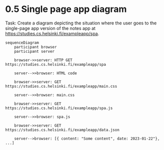 # 0.5 Single page app diagram
Task: Create a diagram depicting the situation where the user goes to the single-page app version of the notes app at https://studies.cs.helsinki.fi/exampleapp/spa.

```mermaid
sequenceDiagram
    participant browser
    participant server

    browser->>server: HTTP GET https://studies.cs.helsinki.fi/exampleapp/spa

    server-->>browser: HTML code

    browser->>server: GET https://studies.cs.helsinki.fi/exampleapp/main.css

    server-->>browser: main.css

    browser->>server: GET https://studies.cs.helsinki.fi/exampleapp/spa.js

    server-->>browser: spa.js

    browser->>server: GET https://studies.cs.helsinki.fi/exampleapp/data.json

    server-->browser: [{ content: "Some content", date: 2023-01-22"}, ...]
```

